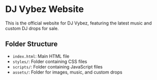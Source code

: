 # DJ Vybez Website

This is the official website for DJ Vybez, featuring the latest music and custom DJ drops for sale.

## Folder Structure
- `index.html`: Main HTML file
- `styles/`: Folder containing CSS files
- `scripts/`: Folder containing JavaScript files
- `assets/`: Folder for images, music, and custom drops
